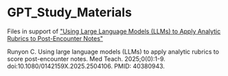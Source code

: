 # GPT_Study_Materials
Files in support of ["Using Large Language Models (LLMs) to Apply Analytic Rubrics to Post-Encounter Notes"](https://www.tandfonline.com/doi/full/10.1080/0142159X.2025.2504106)

Runyon C. Using large language models (LLMs) to apply analytic rubrics to score post-encounter notes. Med Teach. 2025;0(0):1-9. doi:10.1080/0142159X.2025.2504106. PMID: 40380943.

